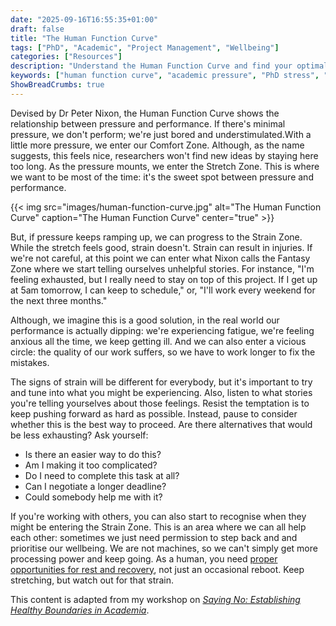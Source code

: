 ```yaml
---
date: "2025-09-16T16:55:35+01:00"
draft: false
title: "The Human Function Curve"
tags: ["PhD", "Academic", "Project Management", "Wellbeing"]
categories: ["Resources"]
description: "Understand the Human Function Curve and find your optimal performance zone. Learn to recognize when academic pressure becomes harmful strain and how to maintain sustainable productivity."
keywords: ["human function curve", "academic pressure", "PhD stress", "performance optimization", "work-life balance", "academic burnout", "stress management", "productivity", "peter nixon", "sustainable work habits", "graduate student wellness"]
ShowBreadCrumbs: true
---
```


Devised by Dr Peter Nixon, the Human Function Curve shows the relationship between pressure and performance. If there's minimal pressure, we don't perform; we're just bored and understimulated.With a little more pressure, we enter our Comfort Zone. Although, as the name suggests, this feels nice, researchers won't find new ideas by staying here too long. As the pressure mounts, we enter the Stretch Zone. This is where we want to be most of the time: it's the sweet spot between pressure and performance.

{{< img src="images/human-function-curve.jpg" alt="The Human Function Curve" caption="The Human Function Curve" center="true" >}}

But, if pressure keeps ramping up, we can progress to the Strain Zone. While the stretch feels good, strain doesn't. Strain can result in injuries. If we're not careful, at this point we can enter what Nixon calls the Fantasy Zone where we start telling ourselves unhelpful stories. For instance, "I'm feeling exhausted, but I really need to stay on top of this project. If I get up at 5am tomorrow, I can keep to schedule," or, "I'll work every weekend for the next three months." 

Although, we imagine this is a good solution, in the real world our performance is actually dipping: we're experiencing fatigue, we're feeling anxious all the time, we keep getting ill. And  we can also enter a vicious circle: the quality of our work suffers, so we have to work longer to fix the mistakes. 

The signs of strain will be different for everybody, but it's important to try and tune into what you might be experiencing. Also, listen to what stories you're telling yourselves about those feelings. Resist the temptation is to keep pushing forward as hard as possible. Instead, pause to consider whether this is the best way to proceed. Are there alternatives that would be less exhausting? Ask yourself:

-  Is there an easier way to do this?
-  Am I making it too complicated?
-  Do I need to complete this task at all?
-  Can I negotiate a longer deadline?
-  Could somebody help me with it? 

If you're working with others, you can also start to recognise when they might be entering the Strain Zone. This is an area where we can all help each other: sometimes we just need permission to step back and and prioritise our wellbeing. We are not machines, so we can't simply get more processing power and keep going. As a human, you need [proper opportunities for rest and recovery](../managing-your-energy-budget/), not just an occasional reboot. Keep stretching, but watch out for that strain. 

This content is adapted from my workshop on [_Saying No: Establishing Healthy Boundaries in Academia_](../../../workshops/saying-no/).


